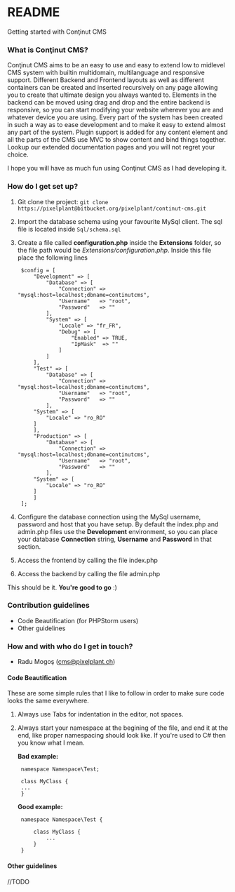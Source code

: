 # README #

Getting started with Conţinut CMS

### What is Conţinut CMS? ###

Conţinut CMS aims to be an easy to use and easy to extend low to midlevel CMS system with builtin multidomain, multilanguage and responsive support. Different Backend and Frontend layouts as well as different containers can be created and inserted recursively on any page allowing you to create that ultimate design you always wanted to.
Elements in the backend can be moved using drag and drop and the entire backend is responsive, so you can start modifying your website wherever you are and whatever device you are using.
Every part of the system has been created in such a way as to ease development and to make it easy to extend almost any part of the system. Plugin support is added for any content element and all the parts of the CMS use MVC to show content and bind things together. Lookup our extended documentation pages and you will not regret your choice.

I hope you will have as much fun using Conţinut CMS as I had developing it.

### How do I get set up? ###

1. Git clone the project: `git clone https://pixelplant@bitbucket.org/pixelplant/continut-cms.git`
2. Import the database schema using your favourite MySql client. The sql file is located inside `Sql/schema.sql`
3. Create a file called **configuration.php** inside the **Extensions** folder, so the file path would be *Extensions/configuration.php*. 
Inside this file place the following lines

		$config = [
    		"Development" => [
    			"Database" => [
    				"Connection" => "mysql:host=localhost;dbname=continutcms",
    				"Username"   => "root",
    				"Password"   => ""
    			],
    			"System" => [
    				"Locale" => "fr_FR",
    				"Debug" => [
    					"Enabled" => TRUE,
    					"IpMask"  => ""
    				]
    			]
    		],
    		"Test" => [
    			"Database" => [
    				"Connection" => "mysql:host=localhost;dbname=continutcms",
    				"Username"   => "root",
    				"Password"   => ""
    			],
			"System" => [
				"Locale" => "ro_RO"
			]
    		],
    		"Production" => [
    			"Database" => [
    				"Connection" => "mysql:host=localhost;dbname=continutcms",
    				"Username"   => "root",
    				"Password"   => ""
    			],
			"System" => [
				"Locale" => "ro_RO"
			]
    		]
    	];
    
3. Configure the database connection using the MySql username, password and host that you have setup. By default the index.php
and admin.php files use the **Development** environment, so you can place your database **Connection** string, **Username** and **Password** in that section.
4. Access the frontend by calling the file index.php
5. Access the backend by calling the file admin.php

This should be it. **You're good to go** :)

### Contribution guidelines ###

* Code Beautification (for PHPStorm users)
* Other guidelines

### How and with who do I get in touch? ###

* Radu Mogoş (cms@pixelplant.ch)

#### Code Beautification ####

These are some simple rules that I like to follow in order to make sure code looks the same everywhere.

1. Always use Tabs for indentation in the editor, not spaces.
	
2. Always start your namespace at the begining of the file, and end it at the end, like proper namespacing should look like. If you're used to C# then you know what I mean.

	**Bad example:**
			
		namespace Namespace\Test;

		class MyClass {
		...
		}

	

	**Good example:**
	
		namespace Namespace\Test {
		
			class MyClass {
				...
			}
		}
		
#### Other guidelines ####

//TODO